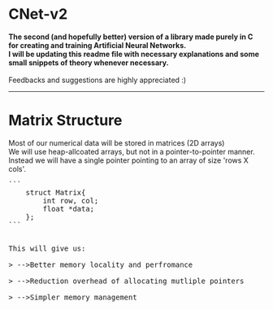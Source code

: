# CNet-v2
<b>
The second (and hopefully better) version of a library made purely in C for creating and training Artificial Neural Networks.<br>
I will be updating this readme file with necessary explanations and some small snippets of theory whenever necessary.
</b>
<br><br>
Feedbacks and suggestions are highly appreciated :) <br>

<hr>

<h1>Matrix Structure</h1>
Most of our numerical data will be stored in matrices (2D arrays)<br>
We will use heap-allcoated arrays, but not in a pointer-to-pointer manner.<br>
Instead we will have a single pointer pointing to an array of size 'rows X cols'.

<pre>```
	struct Matrix{
		int row, col;
		float *data;
	};
```<pre>

This will give us:<br>
> -->Better memory locality and perfromance<br>
> -->Reduction overhead of allocating mutliple pointers<br>
> -->Simpler memory management<br>
